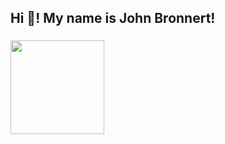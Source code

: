 <h2 align="left">Hi 👋! My name is John Bronnert!</h2>

###
<img align="left" height="150" src="https://i.gifer.com/TqAr.gif"  />
